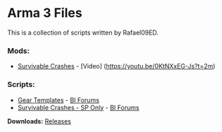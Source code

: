 # Arma 3 Files

This is a collection of scripts written by Rafael09ED.



### Mods:

* [Survivable Crashes](https://github.com/Rafael09ED/Arma/tree/master/mods/Survivable%20Crashes "@SurvivableCrashes") - [Video] (https://youtu.be/0KtNXxEG-Js?t=2m)

### Scripts:

* [Gear Templates](https://github.com/Rafael09ED/Arma/tree/master/scripts/GearTemplates.VR "GearTemplates.VR") - [BI Forums](https://forums.bistudio.com/topic/189834-release-gear-template-script/)
* [Survivable Crashes - SP Only](https://github.com/Rafael09ED/Arma/tree/master/scripts/SurvivableCrashes.VR "SurvivableCrashes.VR") - [BI Forums](https://forums.bistudio.com/topic/190291-release-survivable-crashes-script/)


**Downloads:** [Releases](https://github.com/Rafael09ED/Arma/releases)
